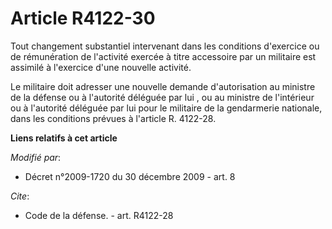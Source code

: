 # Article R4122-30

Tout changement substantiel intervenant dans les conditions d'exercice ou de rémunération de l'activité exercée à titre
accessoire par un militaire est assimilé à l'exercice d'une nouvelle activité. 

Le militaire doit adresser une nouvelle demande d'autorisation au ministre de la défense ou      à l'autorité déléguée par
lui , ou au ministre de l'intérieur ou à l'autorité déléguée par lui pour le militaire de la gendarmerie nationale, dans les
conditions prévues à l'article R. 4122-28.

**Liens relatifs à cet article**

_Modifié par_:

  - Décret n°2009-1720 du 30 décembre 2009 - art. 8

_Cite_:

  - Code de la défense. - art. R4122-28
